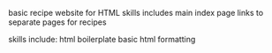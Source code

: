 basic recipe website for HTML skills
includes main index page links to separate pages for recipes

skills include:
    html boilerplate
    basic html formatting